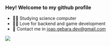 ### Hey! Welcome to my github profile

- 👨‍🎓 Studying science computer
- 👨‍💻 Love for backend and game development
- 📧 Contact me in joao.gebara.dev@gmail.com

<picture>
<source 
  srcset="https://github-readme-stats.vercel.app/api?username=Gebarito&show_icons=true&theme=dark"
  media="(prefers-color-scheme: dark)"
/>
<source
  srcset="https://github-readme-stats.vercel.app/api?username=Gebarito&show_icons=true"
  media="(prefers-color-scheme: light), (prefers-color-scheme: no-preference)"
/>
<img src="https://github-readme-stats.vercel.app/api?username=Gebarito&show_icons=true" />
</picture>
